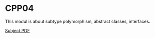 # CPP04

This modul is about subtype polymorphism, abstract classes, interfaces.

[Subject PDF](subject-CPP04.pdf)
